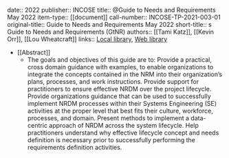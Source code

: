 date:: 2022
publisher:: INCOSE
title:: @Guide to Needs and Requirements May 2022
item-type:: [[document]]
call-number:: INCOSE-TP-2021-003-01
original-title:: Guide to Needs and Requirements May 2022
short-title:: s Guide to  Needs and Requirements (GtNR)
authors:: [[Tami Katz]], [[Kevin Orr]], [[Lou Wheatcraft]]
links:: [Local library](zotero://select/library/items/626AF4A2), [Web library](https://www.zotero.org/users/6520516/items/626AF4A2)

- [[Abstract]]
	- The goals and objectives of this guide are to:
	  Provide a practical, cross domain guidance with examples, to enable 
	  organizations to integrate the concepts contained in the NRM into their 
	  organization’s plans, processes, and work instructions.
	  Provide support for practitioners to ensure effective NRDM over the project lifecycle.
	  Provide organizations guidance that can be used to successfully implement NRDM processes within their Systems Engineering (SE) activities at the proper level that best fits their culture, workforce, processes, and domain. 
	  Present methods to implement a data-centric approach of NRDM across the system lifecycle.
	  Help practitioners understand why effective lifecycle concept and needs definition is necessary prior to successfully performing the requirements definition activities.